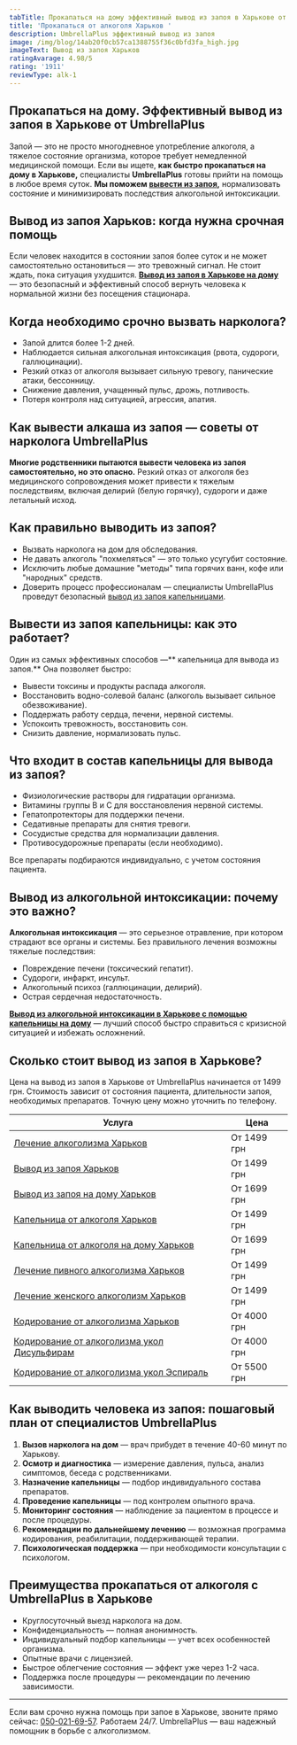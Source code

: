 ```yaml
---
tabTitle: Прокапаться на дому эффективный вывод из запоя в Харькове от UmbrellaPlus
title: 'Прокапаться от алкоголя Харьков '
description: UmbrellaPlus эффективный вывод из запоя
image: /img/blog/14ab20f0cb57ca1388755f36c0bfd3fa_high.jpg
imageText: Вывод из запоя Харьков
ratingAvarage: 4.98/5
rating: '1911'
reviewType: alk-1
---
```


## Прокапаться на дому. Эффективный вывод из запоя в Харькове от UmbrellaPlus

Запой — это не просто многодневное употребление алкоголя, а тяжелое состояние организма, которое требует немедленной медицинской помощи. Если вы ищете, **как быстро прокапаться на дому в Харькове,** специалисты **UmbrellaPlus** готовы прийти на помощь в любое время суток. **Мы поможем [вывести из запоя](https://umbrella-plus.com.ua/kharkiv/vivod-iz-zapoia-kharkiv/),** нормализовать состояние и минимизировать последствия алкогольной интоксикации.

## Вывод из запоя Харьков: когда нужна срочная помощь

Если человек находится в состоянии запоя более суток и не может самостоятельно остановиться — это тревожный сигнал. Не стоит ждать, пока ситуация ухудшится. **[Вывод из запоя в Харькове на дому](https://umbrella-plus.com.ua/kharkiv/vivod-iz-zapoia-na-domy-kharkiv/)** — это безопасный и эффективный способ вернуть человека к нормальной жизни без посещения стационара.

## Когда необходимо срочно вызвать нарколога?

* Запой длится более 1-2 дней.
* Наблюдается сильная алкогольная интоксикация (рвота, судороги, галлюцинации).
* Резкий отказ от алкоголя вызывает сильную тревогу, панические атаки, бессонницу.
* Снижение давления, учащенный пульс, дрожь, потливость.
* Потеря контроля над ситуацией, агрессия, апатия.

## Как вывести алкаша из запоя — советы от нарколога UmbrellaPlus

**Многие родственники пытаются вывести человека из запоя самостоятельно, но это опасно.** Резкий отказ от алкоголя без медицинского сопровождения может привести к тяжелым последствиям, включая делирий (белую горячку), судороги и даже летальный исход.

## Как правильно выводить из запоя?

* Вызвать нарколога на дом для обследования.
* Не давать алкоголь "похмеляться" — это только усугубит состояние.
* Исключить любые домашние "методы" типа горячих ванн, кофе или "народных" средств.
* Доверить процесс профессионалам — специалисты UmbrellaPlus проведут безопасный [вывод из запоя капельницами](https://umbrella-plus.com.ua/kharkiv/kapelnica_ot_alkogola_kharkiv/).

## Вывести из запоя капельницы: как это работает?

Один из самых эффективных способов —\*\* капельница для вывода из запоя.\*\* Она позволяет быстро:

* Вывести токсины и продукты распада алкоголя.
* Восстановить водно-солевой баланс (алкоголь вызывает сильное обезвоживание).
* Поддержать работу сердца, печени, нервной системы.
* Успокоить тревожность, восстановить сон.
* Снизить давление, нормализовать пульс.

## Что входит в состав капельницы для вывода из запоя?

* Физиологические растворы для гидратации организма.
* Витамины группы B и C для восстановления нервной системы.
* Гепатопротекторы для поддержки печени.
* Седативные препараты для снятия тревоги.
* Сосудистые средства для нормализации давления.
* Противосудорожные препараты (если необходимо).

Все препараты подбираются индивидуально, с учетом состояния пациента.

## Вывод из алкогольной интоксикации: почему это важно?

**Алкогольная интоксикация** — это серьезное отравление, при котором страдают все органы и системы. Без правильного лечения возможны тяжелые последствия:

* Повреждение печени (токсический гепатит).
* Судороги, инфаркт, инсульт.
* Алкогольный психоз (галлюцинации, делирий).
* Острая сердечная недостаточность.

**[Вывод из алкогольной интоксикации в Харькове с помощью капельницы на дому](https://umbrella-plus.com.ua/kharkiv/kapelnica_ot_alkogola_na_domy_kharkiv/)** — лучший способ быстро справиться с кризисной ситуацией и избежать осложнений.

## Сколько стоит вывод из запоя в Харькове?

Цена на вывод из запоя в Харькове от UmbrellaPlus начинается от 1499 грн. Стоимость зависит от состояния пациента, длительности запоя, необходимых препаратов. Точную цену можно уточнить по телефону.

| Услуга                                                                                                                         | Цена        |
| ------------------------------------------------------------------------------------------------------------------------------ | ----------- |
| [Лечение алкоголизма Харьков](https://umbrella-plus.com.ua/kharkiv/lechenie-alkogolizma-kharkiv/)                              | От 1499 грн |
| [Вывод из запоя Харьков](https://umbrella-plus.com.ua/kharkiv/vivod-iz-zapoia-kharkiv/)                                        | От 1499 грн |
| [Вывод из запоя на дому Харьков](https://umbrella-plus.com.ua/kharkiv/vivod-iz-zapoia-na-domy-kharkiv/)                        | От 1699 грн |
| [Капельница от алкоголя Харьков](https://umbrella-plus.com.ua/kharkiv/kapelnica_ot_alkogola_kharkiv/)                          | От 1499 грн |
| [Капельница от алкоголя на дому Харьков](https://umbrella-plus.com.ua/kharkiv/kapelnica_ot_alkogola_na_domy_kharkiv/)          | От 1699 грн |
| [Лечение пивного алкоголизма Харьков](https://umbrella-plus.com.ua/kharkiv/lechenie-pivnogo-alkogolizma-kharkiv/)              | От 1499 грн |
| [Лечение женского алкоголизм Харьков](https://umbrella-plus.com.ua/kharkiv/lechenie-jenskogo-alkogolizma-kharkiv/)             | От 1499 грн |
| [Кодирование от алкоголизма Харьков](https://umbrella-plus.com.ua/kharkiv/kodirovka-ot-alkogolia-kharkiv/)                     | От 4000 грн |
| [Кодирование от алкоголизма укол Дисульфирам](https://umbrella-plus.com.ua/kharkiv/kodirovka-ot-alkogolia-disulfiram-kharkiv/) | От 4000 грн |
| [Кодирование от алкоголизма укол Эспираль](https://umbrella-plus.com.ua/kharkiv/kodirovka-ot-alkogolizma-espiarl-kharkiv/)     | От 5500 грн |

## Как выводить человека из запоя: пошаговый план от специалистов UmbrellaPlus

1. **Вызов нарколога на дом** — врач прибудет в течение 40-60 минут по Харькову.
2. **Осмотр и диагностика** — измерение давления, пульса, анализ симптомов, беседа с родственниками.
3. **Назначение капельницы** — подбор индивидуального состава препаратов.
4. **Проведение капельницы** — под контролем опытного врача.
5. **Мониторинг состояния** — наблюдение за пациентом в процессе и после процедуры.
6. **Рекомендации по дальнейшему лечению** — возможная программа кодирования, реабилитации, поддерживающей терапии.
7. **Психологическая поддержка** — при необходимости консультации с психологом.

## Преимущества прокапаться от алкоголя с UmbrellaPlus в Харькове

* Круглосуточный выезд нарколога на дом.
* Конфиденциальность — полная анонимность.
* Индивидуальный подбор капельницы — учет всех особенностей организма.
* Опытные врачи с лицензией.
* Быстрое облегчение состояния — эффект уже через 1-2 часа.
* Поддержка после процедуры — рекомендации по лечению зависимости.

***

Если вам срочно нужна помощь при запое в Харькове, звоните прямо сейчас: [050-021-69-57](tel:0500216957). Работаем 24/7.
UmbrellaPlus — ваш надежный помощник в борьбе с алкоголизмом.
